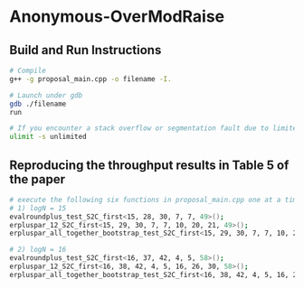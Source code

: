 # Anonymous-OverModRaise

## Build and Run Instructions

```bash
# Compile
g++ -g proposal_main.cpp -o filename -I.

# Launch under gdb
gdb ./filename
run

# If you encounter a stack overflow or segmentation fault due to limited stack size
ulimit -s unlimited
```

## Reproducing the throughput results in Table 5 of the paper

```bash
# execute the following six functions in proposal_main.cpp one at a time
# 1) logN = 15
evalroundplus_test_S2C_first<15, 28, 30, 7, 7, 49>();
erpluspar_12_S2C_first<15, 29, 30, 7, 7, 10, 20, 21, 49>();
erpluspar_all_together_bootstrap_test_S2C_first<15, 29, 30, 7, 7, 10, 20, 21, 49>();

# 2) logN = 16
evalroundplus_test_S2C_first<16, 37, 42, 4, 5, 58>();
erpluspar_12_S2C_first<16, 38, 42, 4, 5, 16, 26, 30, 58>();
erpluspar_all_together_bootstrap_test_S2C_first<16, 38, 42, 4, 5, 16, 26, 30, 58>();
```
